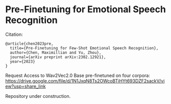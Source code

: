 # Pre-Finetuning for Emotional Speech Recognition

Citation:

```
@article{chen2023pre,
  title={Pre-Finetuning for Few-Shot Emotional Speech Recognition},
  author={Chen, Maximillian and Yu, Zhou},
  journal={arXiv preprint arXiv:2302.12921},
  year={2023}
}
```

Request Access to Wav2Vec2.0 Base pre-finetuned on four corpora: https://drive.google.com/file/d/1N1JxqN8Ts2OWcoBTiHYt693DZF2sackV/view?usp=share_link

Repository under construction.
